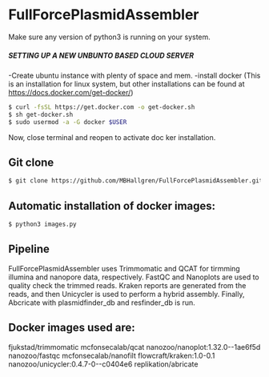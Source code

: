 # FullForcePlasmidAssembler
Make sure any version of python3 is running on your system.
##### SETTING UP A NEW UNBUNTO BASED CLOUD SERVER #############
-Create ubuntu instance with plenty of space and mem.
-install docker (This is an installation for linux system, but other installations can be found at https://docs.docker.com/get-docker/)
```bash
$ curl -fsSL https://get.docker.com -o get-docker.sh
$ sh get-docker.sh
$ sudo usermod -a -G docker $USER
```
Now, close terminal and reopen to activate doc ker installation.

## Git clone

```bash
$ git clone https://github.com/MBHallgren/FullForcePlasmidAssembler.git
```

## Automatic installation of docker images:
```bash
$ python3 images.py
```

## Pipeline

FullForcePlasmidAssembler uses Trimmomatic and QCAT for tirmming illumina and nanopore data, respectively.
FastQC and Nanoplots are used to quality check the trimmed reads.
Kraken reports are generated from the reads, and then Unicycler is used to perform a hybrid assembly.
Finally, Abcricate with plasmidfinder_db and resfinder_db is run.

## Docker images used are:

fjukstad/trimmomatic
mcfonsecalab/qcat
nanozoo/nanoplot:1.32.0--1ae6f5d
nanozoo/fastqc
mcfonsecalab/nanofilt
flowcraft/kraken:1.0-0.1
nanozoo/unicycler:0.4.7-0--c0404e6
replikation/abricate

